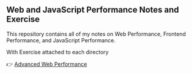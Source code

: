 ## Web and JavaScript Performance Notes and Exercise

This repository contains all of my notes on Web Performance, Frontend Performance, and JavaScript Performance.

With Exercise attached to each directory

👉 [Advanced Web Performance](/adv-webpref/README.md)
